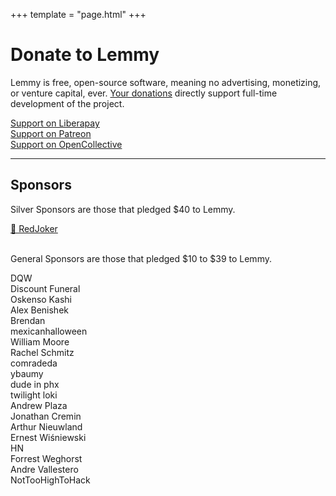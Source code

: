 +++
template = "page.html"
+++

<div class="text-center">
  <h1>Donate to Lemmy</h1>
  <p>Lemmy is free, open-source software, meaning no advertising, monetizing, or venture capital, ever. <a href="/sponsors">Your donations</a> directly support full-time development of the project.
  </p>
  <div class="row">
    <div class="col">
      <a class="button primary" href="https://liberapay.com/Lemmy">Support on Liberapay</a>
    </div>
    <div class="col">
      <a class="button primary" href="https://www.patreon.com/dessalines">Support on Patreon</a>
    </div>
    <div class="col">
      <a class="col button primary" href="https://opencollective.com/lemmy">Support on OpenCollective</a>
    </div>
  </div>
  </p>
</div>

---

<div class="text-center">
  <h2>Sponsors</h2>
  <p>Silver Sponsors are those that pledged $40 to Lemmy.</p>
  <div class="row is-center">
    <div class="col">
      <a class="button outline primary" href="https://iww.org/">💎 RedJoker</a>
    </div>
  </div>
  <br />
  <p>General Sponsors are those that pledged $10 to $39 to Lemmy.</p>
  <div class="row is-center">
    <div class="col">
      <div class="button outline primary">DQW</div>
    </div>
    <div class="col">
      <div class="button outline primary">Discount Funeral</div>
    </div>
    <div class="col">
      <div class="button outline primary">Oskenso Kashi</div>
    </div>
    <div class="col">
      <div class="button outline primary">Alex Benishek</div>
    </div>
    <div class="col">
      <div class="button outline">Brendan</div>
    </div>
    <div class="col">
      <div class="button outline">mexicanhalloween</div>
    </div>
    <div class="col">
      <div class="button outline">William Moore</div>
    </div>
    <div class="col">
      <div class="button outline">Rachel Schmitz</div>
    </div>
    <div class="col">
      <div class="button outline">comradeda</div>
    </div>
    <div class="col">
      <div class="button outline">ybaumy</div>
    </div>
    <div class="col">
      <div class="button outline">dude in phx</div>
    </div>
    <div class="col">
      <div class="button outline">twilight loki</div>
    </div>
    <div class="col">
      <div class="button outline">Andrew Plaza</div>
    </div>
    <div class="col">
      <div class="button outline">Jonathan Cremin</div>
    </div>
    <div class="col">
      <div class="button outline">Arthur Nieuwland</div>
    </div>
    <div class="col">
      <div class="button outline">Ernest Wiśniewski</div>
    </div>
    <div class="col">
      <div class="button outline">HN</div>
    </div>
    <div class="col">
      <div class="button outline">Forrest Weghorst</div>
    </div>
    <div class="col">
      <div class="button outline">Andre Vallestero</div>
    </div>
    <div class="col">
      <div class="button outline">NotTooHighToHack</div>
    </div>
  </div>
</div>
